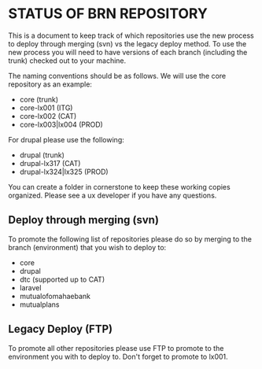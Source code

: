 STATUS OF BRN REPOSITORY
========================
This is a document to keep track of which repositories use the new process
to deploy through merging (svn) vs the legacy deploy method.  To use the new 
process you will need to have versions of each branch (including the trunk) 
checked out to your machine.

The naming conventions should be as follows.  We will use the core repository as
an example:
- core (trunk)
- core-lx001 (ITG)
- core-lx002 (CAT)
- core-lx003|lx004 (PROD)

For drupal please use the following:
- drupal (trunk)
- drupal-lx317 (CAT)
- drupal-lx324|lx325 (PROD)

You can create a folder in cornerstone to keep these working copies organized.
Please see a ux developer if you have any questions.

Deploy through merging (svn)
----------------------------
To promote the following list of repositories please do so by merging to the
branch (environment) that you wish to deploy to:

- core
- drupal
- dtc (supported up to CAT)
- laravel
- mutualofomahaebank
- mutualplans

Legacy Deploy (FTP)
-------------------
To promote all other repositories please use FTP to promote to the environment
you with to deploy to.  Don't forget to promote to lx001.
